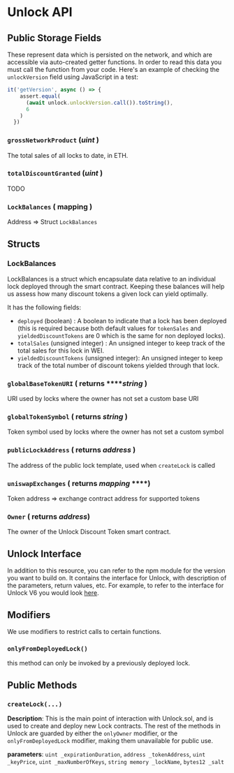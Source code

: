 # Unlock API

## Public Storage Fields

These represent data which is persisted on the network, and which are accessible via auto-created getter functions. In order to read this data you must call the function from your code. Here's an example of checking the `unlockVersion` field using JavaScript in a test:

```javascript
it('getVersion', async () => {
    assert.equal(
      (await unlock.unlockVersion.call()).toString(),
      6
    )
  })
```

### **`grossNetworkProduct` \(**_**uint**_ **\)**

The total sales of all locks to date, in ETH.

### **`totalDiscountGranted` \(**_**uint**_ **\)**

TODO

### `LockBalances` **\( mapping** \) 

Address =&gt; Struct `LockBalances`

## Structs

### LockBalances

LockBalances is a struct which encapsulate data relative to an individual lock deployed through the smart contract. Keeping these balances will help us assess how many discount tokens a given lock can yield optimally.

It has the following fields:

* `deployed` \(boolean\) : A boolean to indicate that a lock has been deployed \(this is required because both default values for `tokenSales` and `yieldedDiscountTokens` are 0 which is the same for non deployed locks\).
* `totalSales` \(unsigned integer\) : An unsigned integer to keep track of the total sales for this lock in WEI.
* `yieldedDiscountTokens` \(unsigned integer\): An unsigned integer to keep track of the total number of discount tokens yielded through that lock.

### **`globalBaseTokenURI` \(** returns ****_**string**_ **\)** 

URI used by locks where the owner has not set a custom base URI

### **`globalTokenSymbol` \(** returns _**string**_ **\)** 

Token symbol used by locks where the owner has not set a custom symbol

### **`publicLockAddress` \(** returns _**address**_ **\)** 

The address of the public lock template, used when `createLock` is called

### **`uniswapExchanges` \(** returns _**mapping**_ ****\)  

Token address =&gt; exchange contract address for supported tokens

### **`Owner`** \( returns _address_\)

The owner of the Unlock Discount Token smart contract.

## Unlock Interface

In addition to this resource, you can refer to the npm module for the version you want to build on. It contains the interface for Unlock, with description of the parameters, return values, etc. For example, to refer to the interface for Unlock V6 you would look [here](https://github.com/unlock-protocol/unlock/blob/master/smart-contracts/published-npm-modules/V1.3/IUnlockV6.sol).

## **Modifiers**

We use modifiers to restrict calls to certain functions.

### **`onlyFromDeployedLock()`**

 this method can only be invoked by a previously deployed lock.

## Public Methods

### `createLock(...)`

**Description**: This is the main point of interaction with Unlock.sol, and is used to create and deploy new Lock contracts. The rest of the methods in Unlock are guarded by either the `onlyOwner` modifier, or the `onlyFromDeployedLock` modifier, making them unavailable for public use.

**parameters**: `uint _expirationDuration`, `address _tokenAddress`, `uint _keyPrice`, `uint _maxNumberOfKeys`, `string memory _lockName`, `bytes12 _salt`

